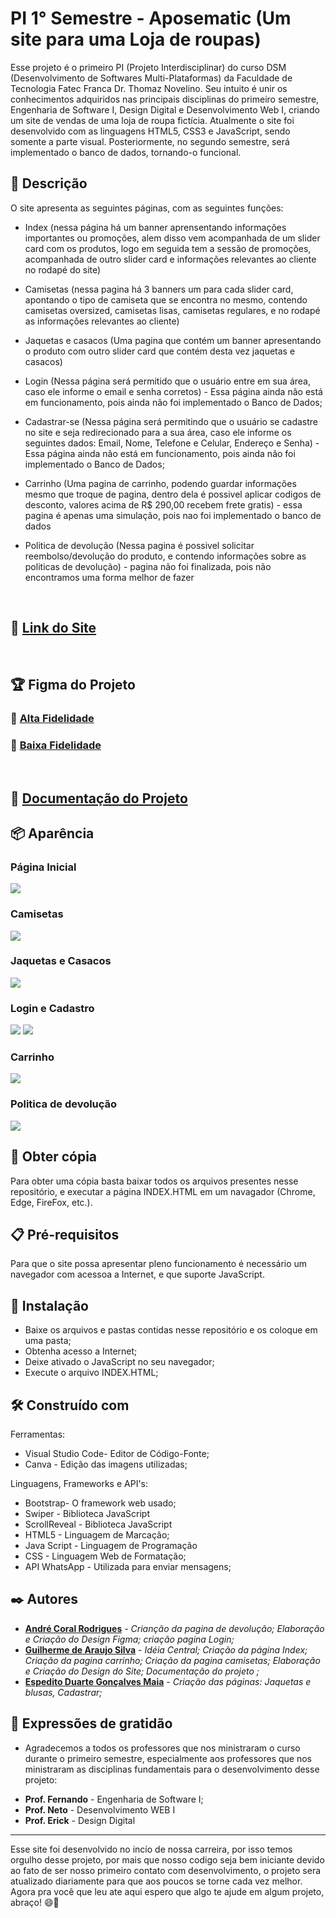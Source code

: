 # PI 1° Semestre - Aposematic (Um site para uma Loja de roupas)

Esse projeto é o primeiro PI (Projeto Interdisciplinar) do curso DSM (Desenvolvimento de Softwares Multi-Plataformas) da Faculdade de Tecnologia Fatec Franca Dr. Thomaz Novelino. Seu intuito é unir os conhecimentos adquiridos nas principais disciplinas do primeiro semestre, Engenharia de Software I, Design Digital e Desenvolvimento Web I, criando um site de vendas de uma loja de roupa  fictícia.  Atualmente o site foi desenvolvido com as linguagens HTML5, CSS3 e JavaScript, sendo somente a parte visual. Posteriormente, no segundo semestre, será implementado o banco de dados, tornando-o funcional.

## 📄 Descrição

O site apresenta as seguintes páginas, com as seguintes funções:
* Index (nessa página há um banner aprensentando informações importantes ou promoções, alem disso vem acompanhada de um slider card com os produtos, logo em seguida tem a sessão de promoções, acompanhada de outro slider card e informações relevantes ao cliente no rodapé do site)
* Camisetas (nessa pagina há 3 banners um para cada slider card, apontando o tipo de camiseta que se encontra no mesmo,  contendo camisetas oversized, camisetas lisas, camisetas regulares, e no rodapé as informações relevantes ao cliente)
* Jaquetas e casacos (Uma pagina que contém um banner apresentando o produto com outro slider card que contém desta vez jaquetas e casacos)
* Login (Nessa página será permitido que o usuário entre em sua área, caso ele informe o email e senha corretos) - Essa página ainda não está em funcionamento, pois ainda não foi implementado o Banco de Dados;
* Cadastrar-se (Nessa página será permitindo que o usuário se cadastre no site e seja redirecionado para a sua área, caso ele informe os seguintes dados: Email, Nome, Telefone e Celular, Endereço  e Senha) - Essa página ainda não está em  funcionamento, pois ainda não foi implementado o Banco de Dados;
* Carrinho (Uma pagina de carrinho, podendo guardar informações mesmo que troque de pagina, dentro dela é possivel aplicar codigos de desconto,  valores acima de R$ 290,00 recebem frete gratis) -  essa pagina é apenas uma simulação, pois nao foi implementado o banco de dados

* Politica de devolução (Nessa pagina é possivel solicitar reembolso/devolução do produto, e contendo informações sobre as politicas de devolução) - pagina não foi finalizada, pois não encontramos uma forma melhor de fazer
<br>

## 🚀 [Link do Site](https://input-name-guilherme-araujo.github.io/Pi-1-semestre---DSM/)
<br>


## 🏆 Figma do Projeto
### 🥇 [Alta Fidelidade](https://www.figma.com/proto/ET9G8Vr3qm8PzaMx5UIO7l/Figma-PI?node-id=0-1&t=K2KAULcTqXFlA2GL-1)
### 🥈 [Baixa Fidelidade](https://www.figma.com/proto/AIzvvq1JvMEQ4a0yBekT68/Untitled?node-id=8-2&t=0rnB0QTpUgOWzl2x-1)

<br>

## 📒 [Documentação do Projeto](https://drive.google.com/uc?export=download&id=1FC71i78M9NFkgWtkieoKBNCmsUZV-d8I)

## 📦 Aparência

### Página Inicial

<img src="/img/prints-pag/pag-index.png">


### Camisetas

<img src="/img/prints-pag/pag-camisetas.png">


### Jaquetas e Casacos

<img src="/img/prints-pag/pag-blusa.png">


###  Login e Cadastro

<img src="/img/prints-pag/pag-login.png">
<img src="/img/prints-pag/pag-cadastro.png">


### Carrinho

<img src="/img/prints-pag/pag-carrinho.png">


### Politica de devolução 

<img src="/img/prints-pag/pag-devoluções.png">



## 📃 Obter cópia

Para obter uma cópia basta baixar todos os arquivos presentes nesse repositório, e executar a página INDEX.HTML em um navagador (Chrome, Edge, FireFox, etc.).


## 📋 Pré-requisitos

Para que o site possa apresentar pleno funcionamento é necessário um navegador com acessoa a Internet, e que suporte JavaScript.

## 🔧 Instalação

* Baixe os arquivos e pastas contidas nesse repositório e os coloque em uma pasta;
* Obtenha acesso a Internet;
* Deixe ativado o JavaScript no seu navegador;
* Execute o arquivo INDEX.HTML;


## 🛠️ Construído com

Ferramentas:
* Visual Studio Code- Editor de Código-Fonte;
* Canva - Edição das imagens utilizadas;

Linguagens, Frameworks e API's:
* Bootstrap- O framework web usado;
* Swiper - Biblioteca JavaScript
* ScrollReveal - Biblioteca JavaScript
* HTML5 - Linguagem de Marcação;
* Java Script - Linguagem de Programação
* CSS - Linguagem Web de Formatação;
* API WhatsApp - Utilizada para enviar mensagens; 


## ✒️ Autores
* **[André Coral Rodrigues](https://github.com/o0darkness0o)** - *Crianção da pagina de devolução;  Elaboração e Criação do Design Figma; criação pagina Login;*
* **[Guilherme de Araujo Silva](https://github.com/input-name-Guilherme-araujo)** - *Idéia Central; Criação da página Index; Criação da pagina carrinho; Criação da pagina camisetas; Elaboração e Criação do Design do Site; Documentação do projeto ;*
* **[Espedito Duarte Gonçalves Maia](https://github.com/duarte-maia)** - *Criação das páginas: Jaquetas e blusas,  Cadastrar;*



## 🎁 Expressões de gratidão

* Agradecemos a todos os professores que nos ministraram o curso durante o primeiro semestre, especialmente aos professores que nos ministraram as disciplinas fundamentais para o desenvolvimento desse projeto: 
- **Prof. Fernando** - Engenharia de Software I;
- **Prof. Neto** - Desenvolvimento WEB I
- **Prof. Erick** - Design Digital 

---
Esse site foi desenvolvido no incío de nossa carreira, por isso temos orgulho desse projeto, por mais que nosso codigo seja bem iniciante devido ao fato de ser nosso primeiro contato com desenvolvimento, o projeto sera atualizado diariamente para que aos poucos se torne cada vez melhor.
Agora pra você que leu ate aqui espero que algo te ajude em algum projeto, abraço! 😄🤙